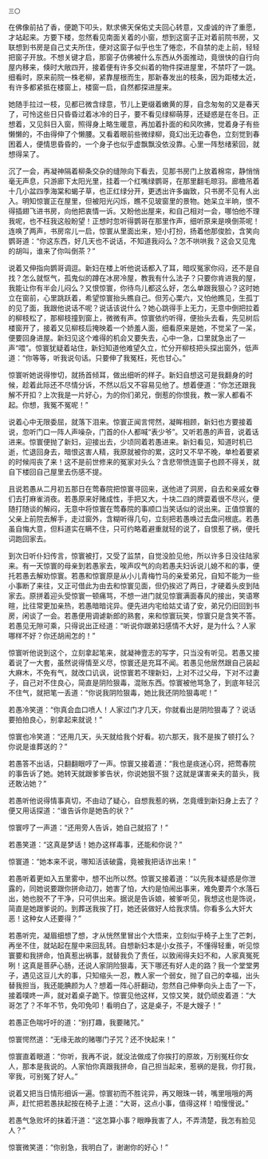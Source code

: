     三〇 

   在佛像前拈了香，便跪下叩头，默求佛天保佑丈夫回心转意，又虔诚的许了重愿，才站起来。方要下楼，忽然看见南面关着的小窗，想到这窗子正对着前院书房，又联想到书房是自己丈夫所住，便对这窗子似乎也生了惓恋，不自禁的走上前，轻轻把窗子开放。不想关键才启，那窗子仿佛被什么东西从外面推动，竟很快的自行向屋内移来，倏时大敞四开，接着便有许多交纠着的物件探进屋里，不禁吓了一跳。细看时，原来前院一株老柳，紧靠屋根而生，那新春发出的枝条，因为距楼太近，有许多都紧抵在楼窗上，楼窗一启，自然都探进屋来。

   她随手拉过一枝，见都已微含绿意，节儿上更缀着嫩黄的芽，自念匆匆的又是春天了，可怜这些日只昏昏过着冰冷的日子，要不看见绿柳萌芽，还疑惑是在冬日。正想着，又见斜日入窗，照得身上略生暖意，再加着扑面的和风吹拂，觉着身子有些懒懒的，不由得伸了个懒腰。又看着眼前些微绿柳，竟幻出无边春色，立刻觉到春困着人，便情思昏昏的，一个身子也似乎虚飘飘没依没靠。心里一阵愁绪萦回，就想得呆了。

   沉了一会，再凝神隔着柳条交杂的缝隙向下看去，见那书房门上放着棉帘，静悄悄毫无声息，只游廊下太阳光里，挂着一个红嘴绿鹦哥，在那里翻毛晾羽。廊檐吊着十几小盆四季海棠和蝎子草，也正红绿分开，更透出许多幽致，只书房不见有人出入。明知惊寰正在屋里，但被阳光闪烁，瞧不见玻窗里的景物。她呆立半晌，恨不得插翅飞进书房，向他把衷情一诉。又盼他出屋来，和自己相对一会，哪怕他不理我呢，也不枉我这般盼望！正想时忽听得鹦哥在那里作声，细听原来是唤倒茶呢！连唤了两声，书房帘儿一启，惊寰从里面出来，短小打扮，扬着他那俊脸，含笑向鹦哥道：“你这东西，好几天也不说话，不知道我闷么？怎不哄哄我？这会又见鬼的胡叫，谁来了你叫倒茶？”

   说着又伸指向鹦哥调逗。新妇在楼上听他说话都入了耳，暗叹冤家你闷，还不是自找？怎么就怄气，孤鬼似的蹲在冰房冷屋，教我有什么法子？只要你肯进我的屋，我能让你有半会儿闷么？又恨惊寰，你待鸟儿都这么好，怎么单跟我狠心？这时她立在窗前，心里跳跃着，希望惊寰抬头瞧自己。但芳心栗六，又怕他瞧见，生孤丁的见了面，我跟他说话不呢？说话该说什么？她心跳得手上无力，无意中倒把拉着的柳枝松了，那柳枝撞到窗上，微微有声。惊寰依约听得，便抬头去看，先见树后楼窗开了，接着又见柳枝后掩映着一个娇羞人面，细看原来是她，不觉呆了一呆，便要回身进屋。新妇见这个难得的机会又要失去，心中一急，口里就急出了一声“喂”。惊寰犹疑着站住，新妇知道他难望久立，忙分开柳枝把头探出窗外，低声道：“你等等，听我说句话。只要伸了我冤枉，死也甘心。”

   惊寰听她说得惨切，就扬首倾耳，做出细听的样子。新妇自想这可是我翻身的时候，趁着此际还不尽情分诉，不然以后又不容易见他了。想着便道：“你怎还跟我解不开扣？上次我是一片好心，为的你们弟兄，倒惹的你恨我，教一家人都看不起。你想，我冤不冤呢！”

   说着心中无限委屈，就落下泪来。惊寰正闻言愕然，凝眸相顾，新妇也方要接着说，忽听门口一阵人声噪杂，门首的仆人都喊“表少爷”。又听若愚的声音，说着话进来。惊寰便抛了新妇，迎接出去，少顷同着若愚进来。新妇看见，知道时机已逝，忙退回身去，暗恨这害人精，我原就被你的累，这时又不早不晚，单检着要紧的时候闯丧了来！这不是前世修来的冤家对头么？含悲带愤连窗子也顾不得关，就自下楼回自己屋里去伤感不提。

   且说若愚从二月初五那日在莺春院把惊寰寻回来，送他进了洞房，自去和亲戚女眷们去打麻雀消夜。若愚原来好赌成性，手把又大，十块二四的牌耍着很不尽兴，便随打随谈的解闷，无意中将惊寰在莺春院的事顺口当笑话似的说出来。正值惊寰的父亲上前院去解手，走过窗外，含糊听得几句，立刻把若愚唤过去盘问根底。若愚虽自悔大意，但料道实在瞒不住，只可约略着避重就轻的说了，自恨惹了祸，便托词跑回家去。

   到次日听仆妇传言，惊寰被打，又受了监禁，自觉没脸见他，所以许多日没往陆家来。有一天惊寰的母亲到若愚家去，唉声叹气的向若愚夫妇诉说儿媳不和的事，便托若愚去解劝惊寰。若愚和惊寰原是从小儿青梅竹马的亲爱弟兄，自知不能为一些小事断了来往，又正可借此为由去和惊寰见面，但仍挨迟了两日，才硬着头皮到陆家去。原拼着迎头受惊寰一顿痛骂，不想一进门就见惊寰满面春风的接出，笑语寒暄，比往常更加亲热，若愚暗暗诧异。便先进内宅给姑丈请了安，弟兄仍旧回到书房，闲谈了一会。若愚便用调谑新郎的熟套，来和惊寰玩笑，惊寰只是含笑不答。若愚见无隙可乘，只得说出正经道：“听说你跟弟妇感情不大好，是为什么？人家哪样不好？你还胡闹怎的！”

   惊寰听他说到这个，立刻拿起笔来，就凝神壹志的写字，只当没有听见。若愚又接着说了一大套，虽然说得情至义尽，惊寰还是充耳不闻。若愚见他居然跟自己装起大麻木，不免有气，就改口讥讽，说惊寰若不理新妇，上对不过父母，下对不过妻子，自己对不住良心，简直是阴险狠毒，混账东西。惊寰被他骂急了，到底年轻沉不住气，就把笔一丢道：“你说我阴险狠毒，她比我还阴险狠毒呢！”

   若愚冷笑道：“你真会血口喷人！人家过门才几天，你就看出是阴险狠毒了？说话要拍拍良心，别拿起来就说！”

   惊寰也冷笑道：“还用几天，头天就给我个好看。初六那天，我不是挨了顿打么？你说是谁葬送的？”

   若愚答不出话，只翻翻眼哼了一声。惊寰又接着道：“我也是痰迷心窍，把莺春院的事告诉了她。她转天就跟爹爹告状，你说她狠不狠？这就是谋害亲夫的苗头，我还敢沾她？”

   若愚听他说得情事真切，不由动了疑心，自想我惹的祸，怎竟缠到新妇身上去了？便又用话探道：“谁告诉你是她告的状？”

   惊寰哼了一声道：“还用旁人告诉，她自己就招了！”

   若愚笑道：“这真是梦话！她办这样毒事，还能和你说？”

   惊寰道：“她本来不说，哪知活该破露，竟被我把话诈出来！”

   若愚听着更如入五里雾中，想不出所以然。惊寰又接着道：“以先我本疑惑是你泄露的，同她说要跟你拼命动刀，她害了怕，大约是怕闹出事来，难免要弄个水落石出，她也脱不了干净，只可供出来。据说是告诉娘，被爹听见，我想这也是饰说，简直是她跟爹说的。到葬送我挨了打，她还装做好人给我求情。你看多么大奸大恶！这种女人还要得？”

   若愚听完，凝眉细想了想，才从恍然里冒出个大悟来，立刻似乎椅子上生了芒刺，再坐不住，就站起在屋中来回乱转。自想新妇本是小女孩子，不懂得轻重，听见惊寰要和我拼命，怕真惹出祸事，就替我负了责任，以致闹得夫妇不和，人家真冤死咧！这真是菩萨心肠，还说人家阴险狠毒，天下哪还有好人走的路？我一个堂堂男子，遇见这豆儿大的事，只知缩头一忍，教人家一个弱女，抛了自己的幸福，出头替我担当，我还能腆颜为人？想着一阵心肝翻动，忽然自己伸拳向头上击了一下，接着噗咚一声，就对着桌子跪下。惊寰见他这样，又惊又笑，就仍顽皮着道：“大哥怎了？不年不节，免叩免叩！看明白了，这是桌子，不是大嫂子！”

   若愚正色喘吁吁的道：“别打趣，我要赌咒。”

   惊寰愕然道：“无缘无故的赌哪门子咒？还不快起来！”

   惊寰直着眼道：“你听，我再不说，就没法做成了你挨打的原故，万别冤枉你女人，那本是我说的。人家怕你真跟我拼命，自己担当起来，惹祸的是我，你打我，宰我，可别冤了好人。”

   说着又把当日情形细诉一遍。惊寰初而不胜诧异，再又眼珠一转，嘴里哦哦的两声，赶忙把若愚扶起按在椅子上道：“大哥，这点小事，值得这样！咱慢慢说。”

   若愚气急败坏的抹着汗道：“这怎算小事？眼睁我害了人，不弄清楚，我怎有脸见人？”

   惊寰微笑道：“你别急，我明白了，谢谢你的好心！”

